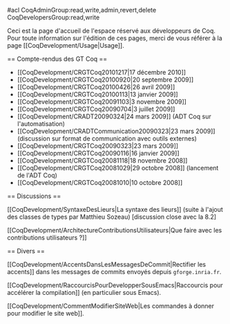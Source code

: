 #acl CoqAdminGroup:read,write,admin,revert,delete CoqDevelopersGroup:read,write

Ceci est la page d'accueil de l'espace réservé aux développeurs de Coq. Pour toute information sur l'édition de ces pages, merci de vous référer à la page 
[[CoqDevelopment/Usage|Usage]].

== Compte-rendus des GT Coq ==

 * [[CoqDevelopment/CRGTCoq20101217|17 décembre 2010]]
 * [[CoqDevelopment/CRGTCoq20100920|20 septembre 2009]]
 * [[CoqDevelopment/CRGTCoq20100426|26 avril 2009]]
 * [[CoqDevelopment/CRGTCoq20100113|13 janvier 2009]]
 * [[CoqDevelopment/CRGTCoq20091103|3 novembre 2009]]
 * [[CoqDevelopment/CRGTCoq20090704|3 juillet 2009]]
 * [[CoqDevelopment/CRADT20090324|24 mars 2009]] (ADT Coq sur l'automatisation)
 * [[CoqDevelopment/CRADTCommunication20090323|23 mars 2009]] (discussion sur format de communication avec outils externes)
 * [[CoqDevelopment/CRGTCoq20090323|23 mars 2009]] 
 * [[CoqDevelopment/CRGTCoq20090116|16 janvier 2009]] 
 * [[CoqDevelopment/CRGTCoq20081118|18 novembre 2008]]
 * [[CoqDevelopment/CRGTCoq20081029|29 octobre 2008]] (lancement de l'ADT Coq)
 * [[CoqDevelopment/CRGTCoq20081010|10 octobre 2008]]

== Discussions ==

[[CoqDevelopment/SyntaxeDesLieurs|La syntaxe des lieurs]] (suite à l'ajout des classes de types par Matthieu Sozeau) [discussion close avec la 8.2]

[[CoqDevelopment/ArchitectureContributionsUtilisateurs|Que faire avec les contributions utilisateurs ?]]

== Divers ==

[[CoqDevelopment/AccentsDansLesMessagesDeCommit|Rectifier les accents]] dans les messages de commits envoyés depuis `gforge.inria.fr`.

[[CoqDevelopment/RaccourcisPourDevelopperSousEmacs|Raccourcis pour accélérer la compilation]] (en particulier sous Emacs).

[[CoqDevelopment/CommentModifierSiteWeb|Les commandes à donner pour modifier le site web]].
